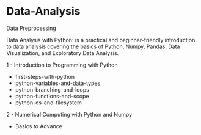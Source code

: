 # Data-Analysis
Data Preprocessing


Data Analysis with Python: is a practical and beginner-friendly introduction to data analysis covering the basics of Python, Numpy, Pandas, Data Visualization, and Exploratory Data Analysis.

1 - Introduction to Programming with Python
  - first-steps-with-python
  - python-variables-and-data-types
  - python-branching-and-loops
  - python-functions-and-scope
  - python-os-and-filesystem
  
2 - Numerical Computing with Python and Numpy
  - Basics to Advance
